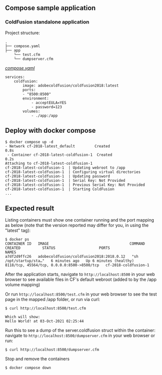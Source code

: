 ## Compose sample application
### ColdFusion standalone application

Project structure:
```
.
├── compose.yaml
├── app
    └── test.cfm
    └── dumpserver.cfm

```

[_compose.yaml_](compose.yaml)
```
services:
    coldfusion: 
        image: adobecoldfusion/coldfusion2018:latest
        ports:
        - "8500:8500"
        environment:
            - acceptEULA=YES
            - password=123
        volumes:
            - ./app:/app
```

## Deploy with docker compose

```
$ docker compose up -d
- Network cf-2018-latest_default         Created                                                                       0.8s
 - Container cf-2018-latest-coldfusion-1  Created                                                                       0.2s
Attaching to cf-2018-latest-coldfusion-1
cf-2018-latest-coldfusion-1  | Updating webroot to /app
cf-2018-latest-coldfusion-1  | Configuring virtual directories
cf-2018-latest-coldfusion-1  | Updating password
cf-2018-latest-coldfusion-1  | Serial Key: Not Provided       
cf-2018-latest-coldfusion-1  | Previous Serial Key: Not Provided
cf-2018-latest-coldfusion-1  | Starting ColdFusion
...
```

## Expected result

Listing containers must show one container running and the port mapping as below (note that the version reported may differ for you, in using the "latest" tag):
```
$ docker ps
CONTAINER ID   IMAGE                                     COMMAND                  CREATED          STATUS                    PORTS                                         NAMES
a7df2d9ffc26   adobecoldfusion/coldfusion2018:2018.0.12   "sh /opt/startup/sta…"   6 minutes ago   Up 6 minutes (healthy)   8118/tcp, 45564/tcp, 0.0.0.0:8500->8500/tcp   cf-2018-coldfusion-1
```

After the application starts, navigate to `http://localhost:8500` in your web browser to see available files in CF's default webroot (added to by the /app volume mapping)

Or run `http://localhost:8500/test.cfm` in your web browser to see the test page in the mapped /app folder, or run via curl:
```
$ curl http://localhost:8500/test.cfm

Which will show:
Hello World! at 03-Oct-2021 02:25:44
```
Run this to see a dump of the server.coldfusion struct within the container: navigate to `http://localhost:8500/dumpserver.cfm` in your web browser or run:
```
$ curl http://localhost:8500/dumpserver.cfm
```

Stop and remove the containers
```
$ docker compose down
```